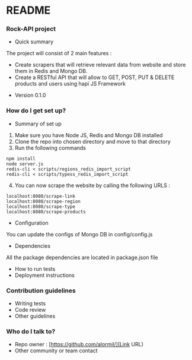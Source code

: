 # README #

### Rock-API project ###

* Quick summary

The project will consist of 2 main features :

- Create scrapers that will retrieve relevant data from website and store them in Redis and Mongo DB.
- Create a RESTful API that will allow to GET, POST, PUT & DELETE products and users using hapi JS Framework

* Version 0.1.0

### How do I get set up? ###

* Summary of set up

1. Make sure you have Node JS, Redis and Mongo DB installed
2. Clone the repo into chosen directory and move to that directory
3. Run the following commands 

```
npm install
node server.js 
redis-cli < scripts/regions_redis_import_script 
redis-cli < scripts/typess_redis_import_script 
```
4. You can now scrape the website by calling the following URLS :

```
localhost:8080/scrape-link
localhost:8080/scrape-region
localhost:8080/scrape-type 
localhost:8080/scrape-products
``` 

* Configuration

You can update the configs of Mongo DB in config/config.js

* Dependencies

All the package dependencies are located in package.json file

* How to run tests
* Deployment instructions

### Contribution guidelines ###

* Writing tests
* Code review
* Other guidelines

### Who do I talk to? ###

* Repo owner : [https://github.com/alormil/](Link URL)
* Other community or team contact
